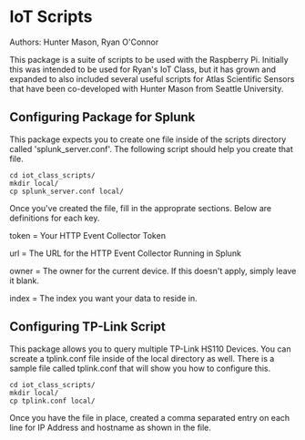# IoT Scripts

Authors: Hunter Mason, Ryan O'Connor

This package is a suite of scripts to be used with the Raspberry Pi. Initially this was intended to be used for Ryan's IoT Class, but it has grown and expanded to also included several useful scripts for Atlas Scientific Sensors that have been co-developed with Hunter Mason from Seattle University. 


## Configuring Package for Splunk

This package expects you to create one file inside of the scripts directory called 'splunk_server.conf'. The following script should help you create that file. 

```
cd iot_class_scripts/
mkdir local/
cp splunk_server.conf local/
```

Once you've created the file, fill in the approprate sections. Below are definitions for each key. 

token = Your HTTP Event Collector Token

url = The URL for the HTTP Event Collector Running in Splunk

owner = The owner for the current device. If this doesn't apply, simply leave it blank.

index = The index you want your data to reside in. 

## Configuring TP-Link Script

This package allows you to query multiple TP-Link HS110 Devices. You can screate a tplink.conf file inside of the local directory as well. There is a sample file called tplink.conf that will show you how to configure this. 

```
cd iot_class_scripts/
mkdir local/
cp tplink.conf local/
```

Once you have the file in place, created a comma separated entry on each line for IP Address and hostname as shown in the file. 
